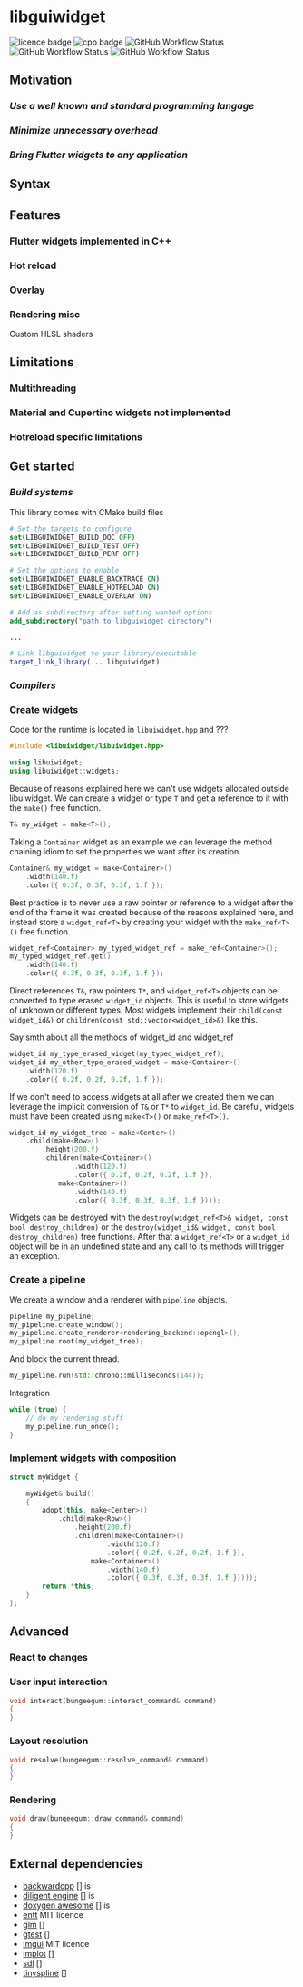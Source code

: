 # libguiwidget

![licence badge](https://img.shields.io/badge/licence-MIT-blue?style=for-the-badge)
![cpp badge](https://img.shields.io/badge/C%2B%2B-17-blue?style=for-the-badge)
![GitHub Workflow Status](https://img.shields.io/github/actions/workflow/status/adriensalon/bungeegum/scheduled_release_windows.yml?label=windows&style=for-the-badge)
![GitHub Workflow Status](https://img.shields.io/github/actions/workflow/status/adriensalon/bungeegum/scheduled_release_macos.yml?label=macos&style=for-the-badge)
![GitHub Workflow Status](https://img.shields.io/github/actions/workflow/status/adriensalon/bungeegum/scheduled_release_ubuntu.yml?label=ubuntu&style=for-the-badge)

## Motivation

### ___Use a well known and standard programming langage___

### ___Minimize unnecessary overhead___

### ___Bring Flutter widgets to any application___


## Syntax
## Features

### __Flutter widgets implemented in C++__

### __Hot reload__

### __Overlay__

### __Rendering misc__
Custom HLSL shaders


## Limitations

### __Multithreading__
### __Material and Cupertino widgets not implemented__
### __Hotreload specific limitations__

## Get started

### ___Build systems___

This library comes with CMake build files

```CMake
# Set the targets to configure
set(LIBGUIWIDGET_BUILD_DOC OFF)
set(LIBGUIWIDGET_BUILD_TEST OFF)
set(LIBGUIWIDGET_BUILD_PERF OFF)

# Set the options to enable
set(LIBGUIWIDGET_ENABLE_BACKTRACE ON)
set(LIBGUIWIDGET_ENABLE_HOTRELOAD ON)
set(LIBGUIWIDGET_ENABLE_OVERLAY ON)

# Add as subdirectory after setting wanted options
add_subdirectory("path to libguiwidget directory")

...

# Link libguiwidget to your library/executable
target_link_library(... libguiwidget)
```

### ___Compilers___

### __Create widgets__

Code for the runtime is located in ```libuiwidget.hpp``` and ???

```C++
#include <libuiwidget/libuiwidget.hpp>

using libuiwidget;
using libuiwidget::widgets;
```

Because of reasons explained here we can't use widgets allocated outside libuiwidget. We can create a widget or type ```T``` and get a reference to it with the ```make()``` free function.

```C++
T& my_widget = make<T>();
```

Taking a ```Container``` widget as an example we can leverage the method chaining idiom to set the properties we want after its creation.

```C++
Container& my_widget = make<Container>()
	.width(140.f)
	.color({ 0.3f, 0.3f, 0.3f, 1.f });
```

Best practice is to never use a raw pointer or reference to a widget after the end of the frame it was created because of the reasons explained here, and instead store a ```widget_ref<T>``` by creating your widget with the ```make_ref<T>()``` free function.

```C++
widget_ref<Container> my_typed_widget_ref = make_ref<Container>();
my_typed_widget_ref.get()
	.width(140.f)
	.color({ 0.3f, 0.3f, 0.3f, 1.f });
```

Direct references ```T&```, raw pointers ```T*```, and ```widget_ref<T>``` objects can be converted to type erased ```widget_id``` objects. This is useful to store widgets of unknown or different types. Most widgets implement their ```child(const widget_id&)``` or ```children(const std::vector<widget_id>&)``` like this.

Say smth about all the methods of widget_id and widget_ref 

```C++
widget_id my_type_erased_widget(my_typed_widget_ref);
widget_id my_other_type_erased_widget = make<Container>()
	.width(120.f)
	.color({ 0.2f, 0.2f, 0.2f, 1.f });
```

If we don't need to access widgets at all after we created them we can leverage the implicit conversion of ```T&``` or ```T*``` to ```widget_id```. Be careful, widgets must have been created using ```make<T>()``` or ```make_ref<T>()```.

```C++
widget_id my_widget_tree = make<Center>()
	.child(make<Row>()		
		.height(200.f)
		.children(make<Container>()
				.width(120.f)
				.color({ 0.2f, 0.2f, 0.2f, 1.f }),
			make<Container>()
				.width(140.f)
				.color({ 0.3f, 0.3f, 0.3f, 1.f })));		
```

Widgets can be destroyed with the ```destroy(widget_ref<T>& widget, const bool destroy_children)``` or the ```destroy(widget_id& widget, const bool destroy_children)``` free functions. After that a ```widget_ref<T>``` or a ```widget_id``` object will be in an undefined state and any call to its methods will trigger an exception.

### __Create a pipeline__

We create a window and a renderer with ```pipeline``` objects. 

```C++
pipeline my_pipeline;
my_pipeline.create_window();
my_pipeline.create_renderer<rendering_backend::opengl>();
my_pipeline.root(my_widget_tree);
```

And block the current thread.

```C++
my_pipeline.run(std::chrono::milliseconds(144));
```

Integration


```C++
while (true) {
	// do my rendering stuff
	my_pipeline.run_once();
}
```

### __Implement widgets with composition__


```C++
struct myWidget {

	myWidget& build()
	{
		adopt(this, make<Center>()
			.child(make<Row>()		
				.height(200.f)
				.children(make<Container>()
						.width(120.f)
						.color({ 0.2f, 0.2f, 0.2f, 1.f }),
					make<Container>()
						.width(140.f)
						.color({ 0.3f, 0.3f, 0.3f, 1.f }))));
		return *this;
	}
};
```

## Advanced

### __React to changes__


### __User input interaction__

```C++
void interact(bungeegum::interact_command& command)
{
}
```

### __Layout resolution__

```C++
void resolve(bungeegum::resolve_command& command)
{
}
```

### __Rendering__


```C++
void draw(bungeegum::draw_command& command)
{
}
```


## External dependencies

- [backwardcpp]() [] is
- [diligent engine]() [] is
- [doxygen awesome]() [] is
- [entt](https://github.com/skypjack/entt) MIT licence
- [glm]() []
- [gtest]() []
- [imgui](https://github.com/ocornut/imgui) MIT licence
- [implot]() []
- [sdl]() []
- [tinyspline]() []
